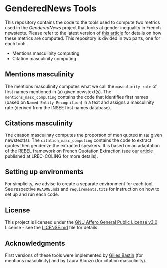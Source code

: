 # GenderedNews Tools

This repository contains the code to the tools used to compute two metrics used in the _GenderedNews_ project that looks at gender inequality in French newstexts. Please refer to the latest version of [this article](https://arxiv.org/abs/2202.05682) for details on how these metrics are computed. This repository is divided in two parts, one for each tool:
- Mentions masculinity computing 
- Citation masculinity computing

## Mentions masculinity

The mentions masculinity computes what we call the `masculinity rate` of first names mentioned in (a) given newstext(s). The `mentions_masc_computing` contains the code that identifies first names (based on `Named Entity Recognition`) in a text and assigns a masculinity rate (derived from the INSEE first names database). 

## Citations masculinity

The citation masculinity computes the proportion of men quoted in (a) given newstext(s). The `citation_masc_computing` contains the code to extract quotes then genderize the extracted speakers. It is based on an adaptation of the [REBEL](https://github.com/Babelscape/rebel/tree/main) framework on French Quotation Extraction (see [our article](https://aclanthology.org/2024.lrec-main.654/) published at LREC-COLING for more details).

## Setting up environments

For simplicity, we advise to create a separate environment for each tool. See respective `README.md`s and `requirements.txt`s for instruction on how to set up and run each code.

## License

This project is licensed under the [GNU Affero General Public License v3.0](LICENSE.md)
License - see the [LICENSE.md](LICENSE.md) file for
details

## Acknowledgments

First versions of these tools were implemented by [Gilles Bastin](https://github.com/gillesbastin) (for mentions masculinity) and by Laura Alonzo (for citation masculinity).
